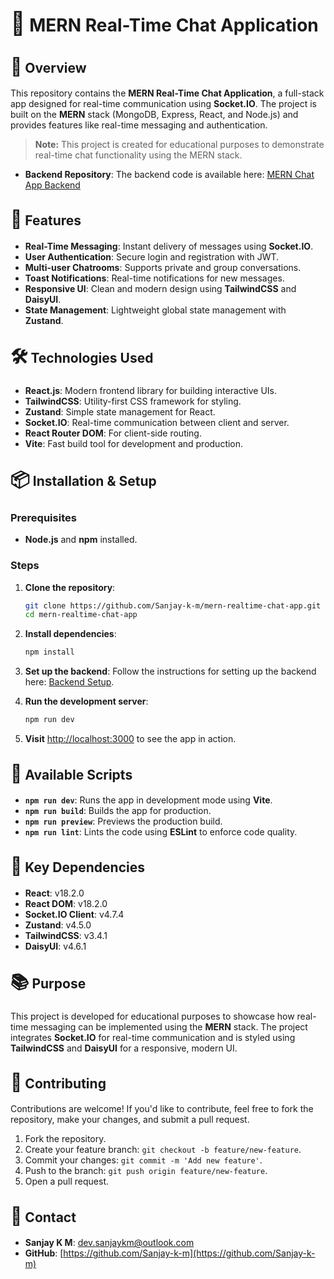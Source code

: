 # <span style="font-size: 36px;">💬</span> MERN Real-Time Chat Application

## <span style="font-size: 28px;">📜</span> Overview

This repository contains the **MERN Real-Time Chat Application**, a full-stack app designed for real-time communication using **Socket.IO**. The project is built on the **MERN** stack (MongoDB, Express, React, and Node.js) and provides features like real-time messaging and authentication.

> **Note:** This project is created for educational purposes to demonstrate real-time chat functionality using the MERN stack.

- **Backend Repository**: The backend code is available here: [MERN Chat App Backend](https://github.com/Sanjay-k-m/mern-realtime-chat-app-backend)

## <span style="font-size: 28px;">🚀</span> Features

- **Real-Time Messaging**: Instant delivery of messages using **Socket.IO**.
- **User Authentication**: Secure login and registration with JWT.
- **Multi-user Chatrooms**: Supports private and group conversations.
- **Toast Notifications**: Real-time notifications for new messages.
- **Responsive UI**: Clean and modern design using **TailwindCSS** and **DaisyUI**.
- **State Management**: Lightweight global state management with **Zustand**.

## <span style="font-size: 28px;">🛠</span> Technologies Used

- **React.js**: Modern frontend library for building interactive UIs.
- **TailwindCSS**: Utility-first CSS framework for styling.
- **Zustand**: Simple state management for React.
- **Socket.IO**: Real-time communication between client and server.
- **React Router DOM**: For client-side routing.
- **Vite**: Fast build tool for development and production.

## <span style="font-size: 28px;">📦</span> Installation & Setup

### Prerequisites

- **Node.js** and **npm** installed.

### Steps

1. **Clone the repository**:
   ```bash
   git clone https://github.com/Sanjay-k-m/mern-realtime-chat-app.git
   cd mern-realtime-chat-app
   ```

2. **Install dependencies**:
   ```bash
   npm install
   ```

3. **Set up the backend**:
   Follow the instructions for setting up the backend here: [Backend Setup](https://github.com/Sanjay-k-m/mern-realtime-chat-app-backend#readme).

4. **Run the development server**:
   ```bash
   npm run dev
   ```

5. **Visit** [http://localhost:3000](http://localhost:3000) to see the app in action.

## <span style="font-size: 28px;">🔧</span> Available Scripts

- **`npm run dev`**: Runs the app in development mode using **Vite**.
- **`npm run build`**: Builds the app for production.
- **`npm run preview`**: Previews the production build.
- **`npm run lint`**: Lints the code using **ESLint** to enforce code quality.

## <span style="font-size: 28px;">🔗</span> Key Dependencies

- **React**: v18.2.0
- **React DOM**: v18.2.0
- **Socket.IO Client**: v4.7.4
- **Zustand**: v4.5.0
- **TailwindCSS**: v3.4.1
- **DaisyUI**: v4.6.1

## <span style="font-size: 28px;">📚</span> Purpose

This project is developed for educational purposes to showcase how real-time messaging can be implemented using the **MERN** stack. The project integrates **Socket.IO** for real-time communication and is styled using **TailwindCSS** and **DaisyUI** for a responsive, modern UI.

## <span style="font-size: 28px;">🤝</span> Contributing

Contributions are welcome! If you'd like to contribute, feel free to fork the repository, make your changes, and submit a pull request.

1. Fork the repository.
2. Create your feature branch: `git checkout -b feature/new-feature`.
3. Commit your changes: `git commit -m 'Add new feature'`.
4. Push to the branch: `git push origin feature/new-feature`.
5. Open a pull request.

## <span style="font-size: 28px;">📧</span> Contact

- **Sanjay K M**: dev.sanjaykm@outlook.com
- **GitHub**: [https://github.com/Sanjay-k-m](https://github.com/Sanjay-k-m)
